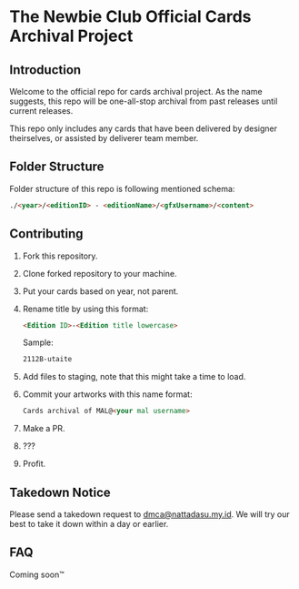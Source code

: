 # The Newbie Club Official Cards Archival Project

## Introduction

Welcome to the official repo for cards archival project. As the name suggests, this repo will be one-all-stop archival from past releases until current releases.

This repo only includes any cards that have been delivered by designer theirselves, or assisted by deliverer team member.

## Folder Structure

Folder structure of this repo is following mentioned schema:

```html
./<year>/<editionID> - <editionName>/<gfxUsername>/<content>
```

## Contributing

1. Fork this repository.
2. Clone forked repository to your machine.
3. Put your cards based on year, not parent.
4. Rename title by using this format:

   ```html
   <Edition ID>-<Edition title lowercase>
   ```

   Sample:

   ```html
   2112B-utaite
   ```

5. Add files to staging, note that this might take a time to load.
6. Commit your artworks with this name format:

   ```html
   Cards archival of MAL@<your mal username>
   ```

7. Make a PR.
8. ???
9. Profit.

## Takedown Notice

Please send a takedown request to dmca@nattadasu.my.id. We will try our best to take it down within a day or earlier.

## FAQ

Coming soon:tm:
